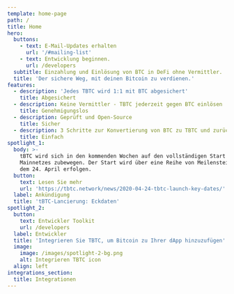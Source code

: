 ```yaml
---
template: home-page
path: /
title: Home
hero:
  buttons:
    - text: E-Mail-Updates erhalten
      url: '/#mailing-list'
    - text: Entwicklung beginnen.
      url: /developers
  subtitle: Einzahlung und Einlösung von BTC in DeFi ohne Vermittler.
  title: 'Der sichere Weg, mit deinen Bitcoin zu verdienen.'
features:
  - description: 'Jedes TBTC wird 1:1 mit BTC abgesichert'
    title: Abgesichert
  - description: Keine Vermittler - TBTC jederzeit gegen BTC einlösen
    title: Genehmigungslos
  - description: Geprüft und Open-Source
    title: Sicher
  - description: 3 Schritte zur Konvertierung von BTC zu TBTC und zurück
    title: Einfach
spotlight_1:
  body: >-
    tBTC wird sich in den kommenden Wochen auf den vollständigen Start des
    Mainnetzes zubewegen. Der Start wird über eine Reihe von Meilensteinen ab
    dem 24. April erfolgen.
  button:
    text: Lesen Sie mehr
    url: 'https://tbtc.network/news/2020-04-24-tbtc-launch-key-dates/'
  label: Ankündigung
  title: 'tBTC-Lancierung: Eckdaten'
spotlight_2:
  button:
    text: Entwickler Toolkit
    url: /developers
  label: Entwickler
  title: 'Integrieren Sie TBTC, um Bitcoin zu Ihrer dApp hinzuzufügen'
  image:
    image: /images/spotlight-2-bg.png
    alt: Integrieren TBTC icon
  align: left
integrations_section:
  title: Integrationen
---
```


